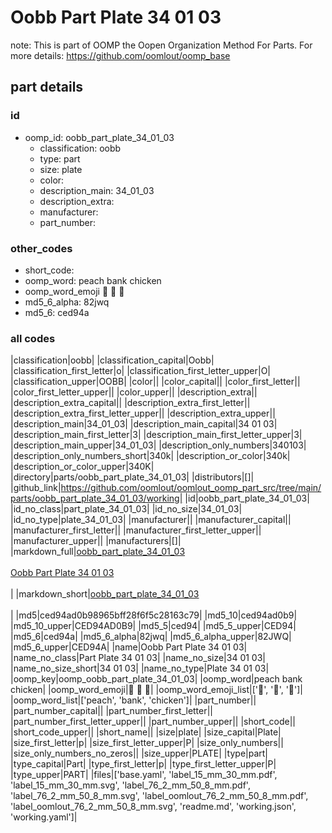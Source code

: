 # Oobb Part Plate 34 01 03  

note: This is part of OOMP the Oopen Organization Method For Parts. For more details: https://github.com/oomlout/oomp_base

##  part details





### id
* oomp_id: oobb_part_plate_34_01_03
  * classification: oobb
  * type: part
  * size: plate
  * color: 
  * description_main: 34_01_03
  * description_extra: 
  * manufacturer: 
  * part_number: 

### other_codes
* short_code: 
* oomp_word: peach bank chicken
* oomp_word_emoji :peach: :bank: :chicken:
* md5_6_alpha: 82jwq
* md5_6: ced94a

### all codes 
|classification|oobb|
|classification_capital|Oobb|
|classification_first_letter|o|
|classification_first_letter_upper|O|
|classification_upper|OOBB|
|color||
|color_capital||
|color_first_letter||
|color_first_letter_upper||
|color_upper||
|description_extra||
|description_extra_capital||
|description_extra_first_letter||
|description_extra_first_letter_upper||
|description_extra_upper||
|description_main|34_01_03|
|description_main_capital|34 01 03|
|description_main_first_letter|3|
|description_main_first_letter_upper|3|
|description_main_upper|34_01_03|
|description_only_numbers|340103|
|description_only_numbers_short|340k|
|description_or_color|340k|
|description_or_color_upper|340K|
|directory|parts/oobb_part_plate_34_01_03|
|distributors|[]|
|github_link|https://github.com/oomlout/oomlout_oomp_part_src/tree/main/parts/oobb_part_plate_34_01_03/working|
|id|oobb_part_plate_34_01_03|
|id_no_class|part_plate_34_01_03|
|id_no_size|34_01_03|
|id_no_type|plate_34_01_03|
|manufacturer||
|manufacturer_capital||
|manufacturer_first_letter||
|manufacturer_first_letter_upper||
|manufacturer_upper||
|manufacturers|[]|
|markdown_full|[oobb_part_plate_34_01_03](https://github.com/oomlout/oomlout_oomp_part_src/tree/main/parts/oobb_part_plate_34_01_03/working)<br>[](https://github.com/oomlout/oomlout_oomp_part_src/tree/main/parts/oobb_part_plate_34_01_03/working)<br>[Oobb Part Plate 34 01 03](https://github.com/oomlout/oomlout_oomp_part_src/tree/main/parts/oobb_part_plate_34_01_03/working)<br><br>|
|markdown_short|[oobb_part_plate_34_01_03](https://github.com/oomlout/oomlout_oomp_part_src/tree/main/parts/oobb_part_plate_34_01_03/working)<br><br>|
|md5|ced94ad0b98965bff28f6f5c28163c79|
|md5_10|ced94ad0b9|
|md5_10_upper|CED94AD0B9|
|md5_5|ced94|
|md5_5_upper|CED94|
|md5_6|ced94a|
|md5_6_alpha|82jwq|
|md5_6_alpha_upper|82JWQ|
|md5_6_upper|CED94A|
|name|Oobb Part Plate 34 01 03|
|name_no_class|Part Plate 34 01 03|
|name_no_size|34 01 03|
|name_no_size_short|34 01 03|
|name_no_type|Plate 34 01 03|
|oomp_key|oomp_oobb_part_plate_34_01_03|
|oomp_word|peach bank chicken|
|oomp_word_emoji|:peach: :bank: :chicken:|
|oomp_word_emoji_list|[':peach:', ':bank:', ':chicken:']|
|oomp_word_list|['peach', 'bank', 'chicken']|
|part_number||
|part_number_capital||
|part_number_first_letter||
|part_number_first_letter_upper||
|part_number_upper||
|short_code||
|short_code_upper||
|short_name||
|size|plate|
|size_capital|Plate|
|size_first_letter|p|
|size_first_letter_upper|P|
|size_only_numbers||
|size_only_numbers_no_zeros||
|size_upper|PLATE|
|type|part|
|type_capital|Part|
|type_first_letter|p|
|type_first_letter_upper|P|
|type_upper|PART|
|files|['base.yaml', 'label_15_mm_30_mm.pdf', 'label_15_mm_30_mm.svg', 'label_76_2_mm_50_8_mm.pdf', 'label_76_2_mm_50_8_mm.svg', 'label_oomlout_76_2_mm_50_8_mm.pdf', 'label_oomlout_76_2_mm_50_8_mm.svg', 'readme.md', 'working.json', 'working.yaml']|
